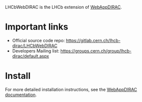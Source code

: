 LHCbWebDIRAC is the LHCb extension of [WebAppDIRAC](https://github.com/DIRACGrid/WebAppDIRAC).

# Important links

- Official source code repo: https://gitlab.cern.ch/lhcb-dirac/LHCbWebDIRAC
- Developers Mailing list: https://groups.cern.ch/group/lhcb-dirac/default.aspx

# Install

For more detailed installation instructions, see the [WebAppDIRAC documentation](https://dirac.readthedocs.io/en/latest/DeveloperGuide/WebAppDIRAC/index.html).
